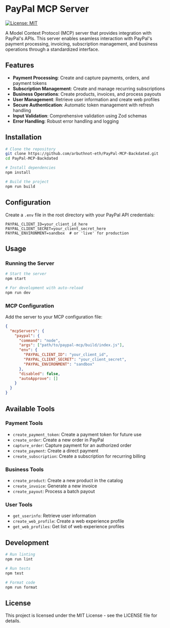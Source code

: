 # PayPal MCP Server

[![License: MIT](https://img.shields.io/badge/License-MIT-blue.svg)](https://opensource.org/licenses/MIT)

A Model Context Protocol (MCP) server that provides integration with PayPal's APIs. This server enables seamless interaction with PayPal's payment processing, invoicing, subscription management, and business operations through a standardized interface.

## Features

- **Payment Processing**: Create and capture payments, orders, and payment tokens
- **Subscription Management**: Create and manage recurring subscriptions
- **Business Operations**: Create products, invoices, and process payouts
- **User Management**: Retrieve user information and create web profiles
- **Secure Authentication**: Automatic token management with refresh handling
- **Input Validation**: Comprehensive validation using Zod schemas
- **Error Handling**: Robust error handling and logging

## Installation

```bash
# Clone the repository
git clone https://github.com/arbuthnot-eth/PayPal-MCP-Backdated.git
cd PayPal-MCP-Backdated

# Install dependencies
npm install

# Build the project
npm run build
```

## Configuration

Create a `.env` file in the root directory with your PayPal API credentials:

```
PAYPAL_CLIENT_ID=your_client_id_here
PAYPAL_CLIENT_SECRET=your_client_secret_here
PAYPAL_ENVIRONMENT=sandbox  # or 'live' for production
```

## Usage

### Running the Server

```bash
# Start the server
npm start

# For development with auto-reload
npm run dev
```

### MCP Configuration

Add the server to your MCP configuration file:

```json
{
  "mcpServers": {
    "paypal": {
      "command": "node",
      "args": ["path/to/paypal-mcp/build/index.js"],
      "env": {
        "PAYPAL_CLIENT_ID": "your_client_id",
        "PAYPAL_CLIENT_SECRET": "your_client_secret",
        "PAYPAL_ENVIRONMENT": "sandbox"
      },
      "disabled": false,
      "autoApprove": []
    }
  }
}
```

## Available Tools

### Payment Tools

- `create_payment_token`: Create a payment token for future use
- `create_order`: Create a new order in PayPal
- `capture_order`: Capture payment for an authorized order
- `create_payment`: Create a direct payment
- `create_subscription`: Create a subscription for recurring billing

### Business Tools

- `create_product`: Create a new product in the catalog
- `create_invoice`: Generate a new invoice
- `create_payout`: Process a batch payout

### User Tools

- `get_userinfo`: Retrieve user information
- `create_web_profile`: Create a web experience profile
- `get_web_profiles`: Get list of web experience profiles

## Development

```bash
# Run linting
npm run lint

# Run tests
npm test

# Format code
npm run format
```

## License

This project is licensed under the MIT License - see the LICENSE file for details.
